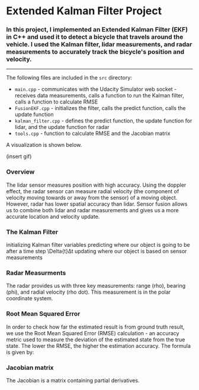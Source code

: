# **Extended Kalman Filter Project** 


### In this project, I implemented an Extended Kalman Filter (EKF) in C++ and used it to detect a bicycle that travels around the vehicle. I used the Kalman filter, lidar measurements, and radar measurements to accurately track the bicycle's position and velocity.

---

The following files are included in the `src` directory:
* `main.cpp` - communicates with the Udacity Simulator web socket - receives data measurements, calls a function to run the Kalman filter, calls a function to calculate RMSE
* `FusionEKF.cpp` - initializes the filter, calls the predict function, calls the update function
* `kalman_filter.cpp` - defines the predict function, the update function for lidar, and the update function for radar
* `tools.cpp` - function to calculate RMSE and the Jacobian matrix

A visualization is shown below.

(insert gif)

[//]: # (Image References)

[image0a]: ./imgs/center.jpg "center"
[image0b]: ./imgs/left.jpg "left"
[image0c]: ./imgs/right.jpg "right"

### Overview
The lidar sensor measures position with high accuracy. Using the doppler effect, the radar sensor can measure radial velocity (the component of velocity moving towards or away from the sensor) of a moving object. However, radar has lower spatial accuracy than lidar. Sensor fusion allows us to combine both lidar and radar measurements and gives us a more accurate location and velocity update.

### The Kalman Filter
initializing Kalman filter variables
predicting where our object is going to be after a time step \Delta{t}Δt
updating where our object is based on sensor measurements

### Radar Measurments
The radar provides us with three key measurements: range (rho), bearing (phi), and radial velocity (rho dot). This measurement is in the polar coordinate system.

### Root Mean Squared Error
In order to check how far the estimated result is from ground truth result, we use the Root Mean Squared Error (RMSE) calculation - an accuracy metric used to measure the deviation of the estimated state from the true state. The lower the RMSE, the higher the estimation accuracy. The formula is given by:

### Jacobian matrix
The Jacobian is a matrix containing partial derivatives.
